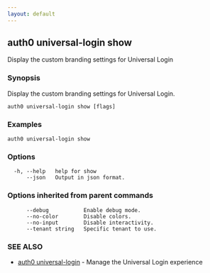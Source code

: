 ```yaml
---
layout: default
---
```

## auth0 universal-login show

Display the custom branding settings for Universal Login

### Synopsis

Display the custom branding settings for Universal Login.

```
auth0 universal-login show [flags]
```

### Examples

```
auth0 universal-login show
```

### Options

```
  -h, --help   help for show
      --json   Output in json format.
```

### Options inherited from parent commands

```
      --debug           Enable debug mode.
      --no-color        Disable colors.
      --no-input        Disable interactivity.
      --tenant string   Specific tenant to use.
```

### SEE ALSO

* [auth0 universal-login](auth0_universal-login.md)	 - Manage the Universal Login experience

